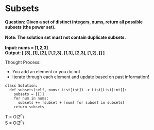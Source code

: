 # Subsets

<b>
Question: Given a set of distinct integers, nums, return all possible subsets (the power set).<br><br>
Note: The solution set must not contain duplicate subsets.<br><br>
Input: nums = [1,2,3]<br>
Output:
[
  [3],
  [1],
  [2],
  [1,2,3],
  [1,3],
  [2,3],
  [1,2],
  []
]
<br>
</b>

Thought Process:
* You add an element or you do not
* Iterate through each element and update based on past information!

```
class Solution:
  def subsets(self, nums: List[int]) -> List[List[int]]:
    subsets = [[]]
    for num in nums:
      subsets += [subset + [num] for subset in subsets]
    return subsets
```
T = O(2<sup>n</sup>)<br>
S = O(2<sup>n</sup>)
